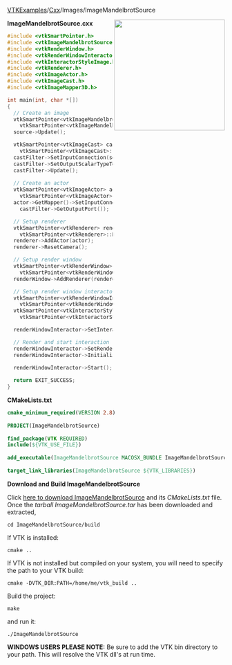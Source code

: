 [VTKExamples](/index/)/[Cxx](/Cxx)/Images/ImageMandelbrotSource

<img align="right" src="https://github.com/lorensen/VTKExamples/blob/gh-pages/Testing/Baseline/Images/TestImageMandelbrotSource.png?raw=true" width="256" />

**ImageMandelbrotSource.cxx**
```c++
#include <vtkSmartPointer.h>
#include <vtkImageMandelbrotSource.h>
#include <vtkRenderWindow.h>
#include <vtkRenderWindowInteractor.h>
#include <vtkInteractorStyleImage.h>
#include <vtkRenderer.h>
#include <vtkImageActor.h>
#include <vtkImageCast.h>
#include <vtkImageMapper3D.h>

int main(int, char *[])
{
  // Create an image
  vtkSmartPointer<vtkImageMandelbrotSource> source =
    vtkSmartPointer<vtkImageMandelbrotSource>::New();
  source->Update();

  vtkSmartPointer<vtkImageCast> castFilter =
    vtkSmartPointer<vtkImageCast>::New();
  castFilter->SetInputConnection(source->GetOutputPort());
  castFilter->SetOutputScalarTypeToUnsignedChar();
  castFilter->Update();
  
  // Create an actor
  vtkSmartPointer<vtkImageActor> actor =
    vtkSmartPointer<vtkImageActor>::New();
  actor->GetMapper()->SetInputConnection(
    castFilter->GetOutputPort());

  // Setup renderer
  vtkSmartPointer<vtkRenderer> renderer =
    vtkSmartPointer<vtkRenderer>::New();
  renderer->AddActor(actor);
  renderer->ResetCamera();

  // Setup render window
  vtkSmartPointer<vtkRenderWindow> renderWindow =
    vtkSmartPointer<vtkRenderWindow>::New();
  renderWindow->AddRenderer(renderer);

  // Setup render window interactor
  vtkSmartPointer<vtkRenderWindowInteractor> renderWindowInteractor =
    vtkSmartPointer<vtkRenderWindowInteractor>::New();
  vtkSmartPointer<vtkInteractorStyleImage> style =
    vtkSmartPointer<vtkInteractorStyleImage>::New();

  renderWindowInteractor->SetInteractorStyle(style);

  // Render and start interaction
  renderWindowInteractor->SetRenderWindow(renderWindow);
  renderWindowInteractor->Initialize();

  renderWindowInteractor->Start();
 
  return EXIT_SUCCESS;
}
```
**CMakeLists.txt**
```cmake
cmake_minimum_required(VERSION 2.8)
 
PROJECT(ImageMandelbrotSource)
 
find_package(VTK REQUIRED)
include(${VTK_USE_FILE})
 
add_executable(ImageMandelbrotSource MACOSX_BUNDLE ImageMandelbrotSource.cxx)
 
target_link_libraries(ImageMandelbrotSource ${VTK_LIBRARIES})
```

**Download and Build ImageMandelbrotSource**

Click [here to download ImageMandelbrotSource](https://github.com/lorensen/VTKWikiExamplesTarballs/raw/master/ImageMandelbrotSource.tar) and its *CMakeLists.txt* file.
Once the *tarball ImageMandelbrotSource.tar* has been downloaded and extracted,
```
cd ImageMandelbrotSource/build 
```
If VTK is installed:
```
cmake ..
```
If VTK is not installed but compiled on your system, you will need to specify the path to your VTK build:
```
cmake -DVTK_DIR:PATH=/home/me/vtk_build ..
```
Build the project:
```
make
```
and run it:
```
./ImageMandelbrotSource
```
**WINDOWS USERS PLEASE NOTE:** Be sure to add the VTK bin directory to your path. This will resolve the VTK dll's at run time.


